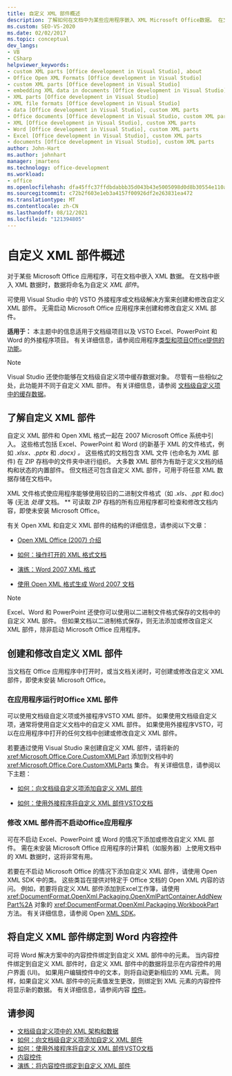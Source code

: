 ```yaml
---
title: 自定义 XML 部件概述
description: 了解如何在文档中为某些应用程序嵌入 XML Microsoft Office数据。 在文档中嵌入 XML 数据时，该数据将被命名为自定义 XML 部件。
ms.custom: SEO-VS-2020
ms.date: 02/02/2017
ms.topic: conceptual
dev_langs:
- VB
- CSharp
helpviewer_keywords:
- custom XML parts [Office development in Visual Studio], about
- Office Open XML Formats [Office development in Visual Studio]
- custom XML parts [Office development in Visual Studio]
- embedding XML data in documents [Office development in Visual Studio]
- XML parts [Office development in Visual Studio]
- XML file formats [Office development in Visual Studio]
- data [Office development in Visual Studio], custom XML parts
- Office documents [Office development in Visual Studio, custom XML parts
- XML [Office development in Visual Studio], custom XML parts
- Word [Office development in Visual Studio], custom XML parts
- Excel [Office development in Visual Studio], custom XML parts
- documents [Office development in Visual Studio], custom XML parts
author: John-Hart
ms.author: johnhart
manager: jmartens
ms.technology: office-development
ms.workload:
- office
ms.openlocfilehash: dfa45ffc37ffdbdabbb35d043b43e5005098d0d8b30554e110a724dfba5922fe
ms.sourcegitcommit: c72b2f603e1eb3a4157f00926df2e263831ea472
ms.translationtype: MT
ms.contentlocale: zh-CN
ms.lasthandoff: 08/12/2021
ms.locfileid: "121394805"
---
```

# <a name="custom-xml-parts-overview"></a>自定义 XML 部件概述
  对于某些 Microsoft Office 应用程序，可在文档中嵌入 XML 数据。 在文档中嵌入 XML 数据时，数据将命名为自定义 *XML 部件*。

 可使用 Visual Studio 中的 VSTO 外接程序或文档级解决方案来创建和修改自定义 XML 部件。 无需启动 Microsoft Office 应用程序来创建和修改自定义 XML 部件。

 **适用于：** 本主题中的信息适用于文档级项目以及 VSTO Excel、PowerPoint 和 Word 的外接程序项目。 有关详细信息，请参阅应用程序[类型和项目Office提供的功能](../vsto/features-available-by-office-application-and-project-type.md)。

> [!NOTE]
> Visual Studio 还使你能够在文档级自定义项中缓存数据对象。 尽管有一些相似之处，此功能并不同于自定义 XML 部件。 有关详细信息，请参阅 [文档级自定义项 中的缓存数据](../vsto/cached-data-in-document-level-customizations.md)。

## <a name="understand-custom-xml-parts"></a>了解自定义 XML 部件
 自定义 XML 部件和 Open XML 格式一起在 2007 Microsoft Office 系统中引入。 这些格式包括 Excel、PowerPoint 和 Word (的新基于 XML 的文件格式，例如 *.xlsx、.pptx* 和 *.docx) 。* 这些格式的文档包含 XML 文件 (也命名为 *XML* 部件) 在 ZIP 存档中的文件夹中进行组织。 大多数 XML 部件为有助于定义文档的结构和状态的内置部件。 但文档还可包含自定义 XML 部件，可用于将任意 XML 数据存储在文档中。

 XML 文件格式使应用程序能够使用较旧的二进制文件格式（如 *.xls、.ppt* 和.doc) 等 (无法 *处理* 文档。 ** 可读取 ZIP 存档的所有应用程序都可检查和修改文档内容，即使未安装 Microsoft Office。

 有关 Open XML 和自定义 XML 部件的结构的详细信息，请参阅以下文章：

- [Open XML Office (2007) 介绍](/previous-versions/office/developer/office-2007/aa338205(v=office.12))

- [如何：操作打开的 XML 格式文档](/previous-versions/office/developer/office-2007/aa982683(v=office.12))

- [演练：Word 2007 XML 格式](/previous-versions/office/developer/office-2007/bb266220(v=office.12))

- [使用 Open XML 格式生成 Word 2007 文档](/previous-versions/office/developer/office-2007/bb264572(v=office.12))

> [!NOTE]
> Excel、Word 和 PowerPoint 还使你可以使用以二进制文件格式保存的文档中的自定义 XML 部件。 但如果文档以二进制格式保存，则无法添加或修改自定义 XML 部件，除非启动 Microsoft Office 应用程序。

## <a name="create-and-modify-custom-xml-parts"></a>创建和修改自定义 XML 部件
 当文档在 Office 应用程序中打开时，或当文档关闭时，可创建或修改自定义 XML 部件，即使未安装 Microsoft Office。

### <a name="modify-xml-parts-while-the-office-application-is-running"></a>在应用程序运行时Office XML 部件
 可以使用文档级自定义项或外接程序VSTO XML 部件。 如果使用文档级自定义项，通常将使用自定义文档中的自定义 XML 部件。 如果使用外接程序VSTO，可以在应用程序中打开的任何文档中创建或修改自定义 XML 部件。

 若要通过使用 Visual Studio 来创建自定义 XML 部件，请将新的 <xref:Microsoft.Office.Core.CustomXMLPart> 添加到文档中的 <xref:Microsoft.Office.Core.CustomXMLParts> 集合。 有关详细信息，请参阅以下主题：

- [如何：向文档级自定义项添加自定义 XML 部件](../vsto/how-to-add-custom-xml-parts-to-document-level-customizations.md)

- [如何：使用外接程序将自定义 XML 部件VSTO文档](../vsto/how-to-add-custom-xml-parts-to-documents-by-using-vsto-add-ins.md)

### <a name="modify-xml-parts-without-starting-the-office-application"></a>修改 XML 部件而不启动Office应用程序
 可在不启动 Excel、PowerPoint 或 Word 的情况下添加或修改自定义 XML 部件。 需在未安装 Microsoft Office 应用程序的计算机（如服务器）上使用文档中的 XML 数据时，这将非常有用。

 若要在不启动 Microsoft Office 的情况下添加自定义 XML 部件，请使用 Open XML SDK 中的类。 这些类旨在提供对特定于 Office 文档的 Open XML 内容的访问。 例如，若要将自定义 XML 部件添加到Excel工作簿，请使用 <xref:DocumentFormat.OpenXml.Packaging.OpenXmlPartContainer.AddNewPart%2A> 对象的 <xref:DocumentFormat.OpenXml.Packaging.WorkbookPart> 方法。 有关详细信息，请参阅 Open [XML SDK](/office/open-xml/open-xml-sdk)。

## <a name="bind-custom-xml-parts-to-word-content-controls"></a>将自定义 XML 部件绑定到 Word 内容控件
 可将 Word 解决方案中的内容控件绑定到自定义 XML 部件中的元素。 当内容控件绑定到自定义 XML 部件时，自定义 XML 部件中的数据将显示在内容控件的用户界面 (UI)。 如果用户编辑控件中的文本，则将自动更新相应的 XML 元素。 同样，如果自定义 XML 部件中的元素值发生更改，则绑定到 XML 元素的内容控件将显示新的数据。 有关详细信息，请参阅内容 [控件](../vsto/content-controls.md)。

## <a name="see-also"></a>请参阅
- [文档级自定义项中的 XML 架构和数据](../vsto/xml-schemas-and-data-in-document-level-customizations.md)
- [如何：向文档级自定义项添加自定义 XML 部件](../vsto/how-to-add-custom-xml-parts-to-document-level-customizations.md)
- [如何：使用外接程序将自定义 XML 部件VSTO文档](../vsto/how-to-add-custom-xml-parts-to-documents-by-using-vsto-add-ins.md)
- [内容控件](../vsto/content-controls.md)
- [演练：将内容控件绑定到自定义 XML 部件](../vsto/walkthrough-binding-content-controls-to-custom-xml-parts.md)
